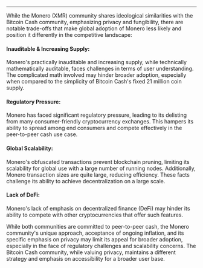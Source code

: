 ---
While the Monero (XMR) community shares ideological similarities with the Bitcoin Cash community, emphasizing privacy and fungibility, there are notable trade-offs that make global adoption of Monero less likely and position it differently in the competitive landscape:

#### Inauditable & Increasing Supply:

Monero's practically inauditable and increasing supply, while technically mathematically auditable, faces challenges in terms of user understanding. The complicated math involved may hinder broader adoption, especially when compared to the simplicity of Bitcoin Cash's fixed 21 million coin supply.

#### Regulatory Pressure:

Monero has faced significant regulatory pressure, leading to its delisting from many consumer-friendly cryptocurrency exchanges. This hampers its ability to spread among end consumers and compete effectively in the peer-to-peer cash use case.

#### Global Scalability:

Monero's obfuscated transactions prevent blockchain pruning, limiting its scalability for global use with a large number of running nodes. Additionally, Monero transaction sizes are quite large, reducing efficiency. These facts challenge its ability to achieve decentralization on a large scale.

#### Lack of DeFi:

Monero's lack of emphasis on decentralized finance (DeFi) may hinder its ability to compete with other cryptocurrencies that offer such features.


While both communities are committed to peer-to-peer cash, the Monero community's unique approach, acceptance of ongoing inflation, and its specific emphasis on privacy may limit its appeal for broader adoption, especially in the face of regulatory challenges and scalability concerns. The Bitcoin Cash community, while valuing privacy, maintains a different strategy and emphasis on accessibility for a broader user base.